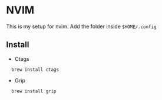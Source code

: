 # NVIM

This is my setup for nvim. 
Add the folder inside `$HOME/.config` 

## Install
- Ctags
```  
  brew install ctags
```  

- Grip
```  
  brew install grip
```

